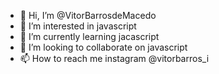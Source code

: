 - 👋 Hi, I’m @VitorBarrosdeMacedo
- 👀 I’m interested in javascript
- 🌱 I’m currently learning jacascript
- 💞️ I’m looking to collaborate on javascript
- 📫 How to reach me instagram @vitorbarros_i

<!---
VitorBarrosdeMacedo/VitorBarrosdeMacedo is a ✨ special ✨ repository because its `README.md` (this file) appears on your GitHub profile.
You can click the Preview link to take a look at your changes.
--->
